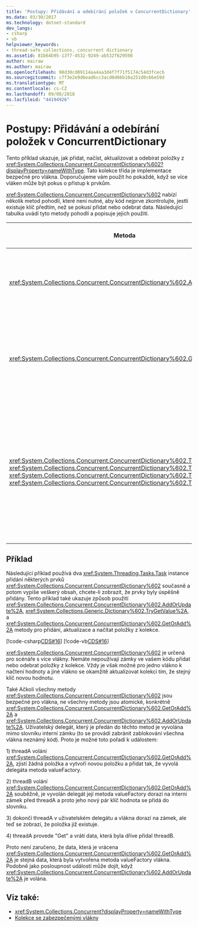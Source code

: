 ```yaml
---
title: 'Postupy: Přidávání a odebírání položek v ConcurrentDictionary'
ms.date: 03/30/2017
ms.technology: dotnet-standard
dev_langs:
- csharp
- vb
helpviewer_keywords:
- thread-safe collections, concurrent dictionary
ms.assetid: 81b64b95-13f7-4532-9249-ab532f629598
author: mairaw
ms.author: mairaw
ms.openlocfilehash: 98d30cd89114aa4aa3d4f7f71f5174c54d3fcecb
ms.sourcegitcommit: c7f3e2e9d6ead6cc3acd0d66b10a251d0c66e59d
ms.translationtype: MT
ms.contentlocale: cs-CZ
ms.lasthandoff: 09/08/2018
ms.locfileid: "44194926"
---
```

# <a name="how-to-add-and-remove-items-from-a-concurrentdictionary"></a>Postupy: Přidávání a odebírání položek v ConcurrentDictionary
Tento příklad ukazuje, jak přidat, načíst, aktualizovat a odebírat položky z <xref:System.Collections.Concurrent.ConcurrentDictionary%602?displayProperty=nameWithType>. Tato kolekce třída je implementace bezpečné pro vlákna. Doporučujeme vám použít ho pokaždé, když se více vláken může být pokus o přístup k prvkům.  
  
 <xref:System.Collections.Concurrent.ConcurrentDictionary%602> nabízí několik metod pohodlí, které není nutné, aby kód nejprve zkontrolujte, jestli existuje klíč předtím, než se pokusí přidat nebo odebrat data. Následující tabulka uvádí tyto metody pohodlí a popisuje jejich použití.  
  
|Metoda|Použijte v této situaci...|  
|------------|---------------|  
|<xref:System.Collections.Concurrent.ConcurrentDictionary%602.AddOrUpdate%2A>|Chcete přidat novou hodnotu pro zadaný klíč a, pokud klíč již existuje, chcete nahradit její hodnotu.|  
|<xref:System.Collections.Concurrent.ConcurrentDictionary%602.GetOrAdd%2A>|Chcete načíst existující hodnotu pro zadaný klíč a, pokud klíč neexistuje, budete chtít zadat dvojice klíč/hodnota.|  
|<xref:System.Collections.Concurrent.ConcurrentDictionary%602.TryAdd%2A>, <xref:System.Collections.Concurrent.ConcurrentDictionary%602.TryGetValue%2A> , <xref:System.Collections.Concurrent.ConcurrentDictionary%602.TryUpdate%2A> , <xref:System.Collections.Concurrent.ConcurrentDictionary%602.TryRemove%2A>|Chcete přidat, získat, aktualizovat nebo odebrat dvojici klíč/hodnota, a pokud klíč již existuje nebo z jakéhokoli důvodu nezdaří, budete chtít provádět některé alternativní akci.|  
  
## <a name="example"></a>Příklad  
 Následující příklad používá dva <xref:System.Threading.Tasks.Task> instance přidání některých prvků <xref:System.Collections.Concurrent.ConcurrentDictionary%602> současně a potom vypíše veškerý obsah, chcete-li zobrazit, že prvky byly úspěšně přidány. Tento příklad také ukazuje způsob použití <xref:System.Collections.Concurrent.ConcurrentDictionary%602.AddOrUpdate%2A>, <xref:System.Collections.Generic.Dictionary%602.TryGetValue%2A>, a <xref:System.Collections.Concurrent.ConcurrentDictionary%602.GetOrAdd%2A> metody pro přidání, aktualizace a načítat položky z kolekce.  
  
 [!code-csharp[CDS#16](../../../../samples/snippets/csharp/VS_Snippets_Misc/cds/cs/cds_dictionaryhowto.cs#16)]
 [!code-vb[CDS#16](../../../../samples/snippets/visualbasic/VS_Snippets_Misc/cds/vb/cds_concdict.vb#16)]  
  
 <xref:System.Collections.Concurrent.ConcurrentDictionary%602> je určená pro scénáře s více vlákny. Nemáte nepoužívají zámky ve vašem kódu přidat nebo odebrat položky z kolekce. Vždy je však možné pro jedno vlákno k načtení hodnoty a jiné vlákno se okamžitě aktualizovat kolekci tím, že stejný klíč novou hodnotu.  
  
 Také Ačkoli všechny metody <xref:System.Collections.Concurrent.ConcurrentDictionary%602> jsou bezpečné pro vlákna, ne všechny metody jsou atomické, konkrétně <xref:System.Collections.Concurrent.ConcurrentDictionary%602.GetOrAdd%2A> a <xref:System.Collections.Concurrent.ConcurrentDictionary%602.AddOrUpdate%2A>. Uživatelský delegát, který je předán do těchto metod je vyvolána mimo slovníku interní zámku (to se provádí zabránit zablokování všechna vlákna neznámý kód). Proto je možné toto pořadí k událostem:  
  
 1\) threadA volání <xref:System.Collections.Concurrent.ConcurrentDictionary%602.GetOrAdd%2A>, zjistí žádná položka a vytvoří novou položku a přidat tak, že vyvolá delegáta metoda valueFactory.  
  
 2\) threadB volání <xref:System.Collections.Concurrent.ConcurrentDictionary%602.GetOrAdd%2A> souběžně, je vyvolán delegát její metoda valueFactory dorazí na interní zámek před threadA a proto jeho nový pár klíč hodnota se přidá do slovníku.  
  
 3\) dokončí threadA v uživatelském delegátu a vlákna dorazí na zámek, ale teď se zobrazí, že položka již existuje.  
  
 4\) threadA provede "Get" a vrátí data, která byla dříve přidal threadB.  
  
 Proto není zaručeno, že data, která je vrácena <xref:System.Collections.Concurrent.ConcurrentDictionary%602.GetOrAdd%2A> je stejná data, která byla vytvořena metoda valueFactory vlákna. Podobně jako posloupnost událostí může dojít, když <xref:System.Collections.Concurrent.ConcurrentDictionary%602.AddOrUpdate%2A> je volána.  
  
## <a name="see-also"></a>Viz také:

- <xref:System.Collections.Concurrent?displayProperty=nameWithType>  
- [Kolekce se zabezpečenými vlákny](../../../../docs/standard/collections/thread-safe/index.md)
